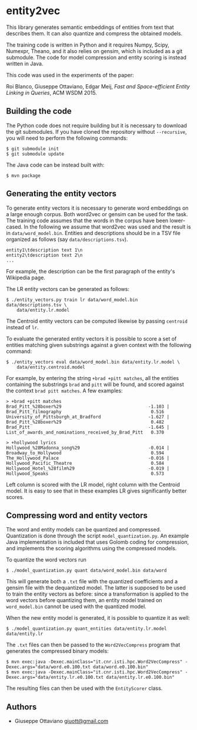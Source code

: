 entity2vec
==========

This library generates semantic embeddings of entities from text that describes
them. It can also quantize and compress the obtained models.

The training code is written in Python and it requires Numpy, Scipy, Numexpr,
Theano, and it also relies on gensim, which is included as a git submodule. The
code for model compression and entity scoring is instead written in Java.

This code was used in the experiments of the paper:

Roi Blanco, Giuseppe Ottaviano, Edgar Meij, _Fast and Space-efficient Entity
Linking in Queries_, ACM WSDM 2015.

Building the code
-----------------

The Python code does not require building but it is necessary to download the
git submodules. If you have cloned the repository without `--recursive`, you
will need to perform the following commands:

    $ git submodule init
    $ git submodule update

The Java code can be instead built with:

    $ mvn package


Generating the entity vectors
-----------------------------

To generate entity vectors it is necessary to generate word embeddings on a
large enough corpus. Both word2vec or gensim can be used for the task. The
training code assumes that the words in the corpus have been lower-cased. In the
following we assume that word2vec was used and the result is in
`data/word_model.bin`. Entities and descriptions should be in a TSV file
organized as follows (say `data/descriptions.tsv`).

    entity1\tdescription text 1\n
    entity2\tdescription text 2\n
    ...

For example, the description can be the first paragraph of the entity's
Wikipedia page.

The LR entity vectors can be generated as follows:

    $ ./entity_vectors.py train lr data/word_model.bin data/descriptions.tsv \
        data/entity.lr.model

The Centroid entity vectors can be computed likewise by passing `centroid`
instead of `lr`.

To evaluate the generated entity vectors it is possible to score a set of
entities matching given substrings against a given context with the following
command:

    $ ./entity_vectors eval data/word_model.bin data/entity.lr.model \
        data/entity.centroid.model

For example, by entering the string `+brad +pitt matches`, all the entities
containing the substrings `brad` and `pitt` will be found, and scored against
the context `brad pitt matches`. A few examples:

    > +brad +pitt matches
    Brad_Pitt_%28boxer%29                                 -1.103 | Brad_Pitt_filmography                                  0.516
    University_of_Pittsburgh_at_Bradford                  -1.627 | Brad_Pitt_%28boxer%29                                  0.482
    Brad_Pitt                                             -1.645 | List_of_awards_and_nominations_received_by_Brad_Pitt   0.370

    > +hollywood lyrics
    Hollywood_%28Madonna_song%29                          -0.014 | Broadway_to_Hollywood                                  0.594
    The_Hollywood_Palace                                  -0.016 | Hollywood_Pacific_Theatre                              0.584
    Hollywood_Hotel_%28film%29                            -0.019 | Hollywood_Speaks                                       0.573

Left column is scored with the LR model, right column with the Centroid
model. It is easy to see that in these examples LR gives significantly better
scores.


Compressing word and entity vectors
-----------------------------------

The word and entity models can be quantized and compressed. Quantization is done
through the script `model_quantization.py`. An example Java implementation is
included that uses Golomb coding for compression, and implements the scoring
algorithms using the compressed models.

To quantize the word vectors run

    $ ./model_quantization.py quant data/word_model.bin data/word

This will generate both a `.txt` file with the quantized coefficients and a
gensim file with the dequantized model. The latter is supposed to be used to
train the entity vectors as before: since a transformation is applied to the
word vectors before quantizing them, an entity model trained on `word_model.bin`
cannot be used with the quantized model.

When the new entity model is generated, it is possible to quantize it as well:

    $ ./model_quantization.py quant_entities data/entity.lr.model data/entity.lr

The `.txt` files can then be passed to the `Word2VecCompress` program that
generates the compressed binary models:

    $ mvn exec:java -Dexec.mainClass="it.cnr.isti.hpc.Word2VecCompress" -Dexec.args="data/word.e0.100.txt data/word.e0.100.bin"
    $ mvn exec:java -Dexec.mainClass="it.cnr.isti.hpc.Word2VecCompress" -Dexec.args="data/entity.lr.e0.100.txt data/entity.lr.e0.100.bin"

The resulting files can then be used with the `EntityScorer` class.


Authors
-------

* Giuseppe Ottaviano <giuott@gmail.com>
